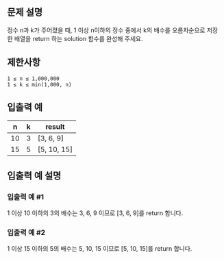 ## 문제 설명
정수 n과 k가 주어졌을 때, 1 이상 n이하의 정수 중에서 k의 배수를 오름차순으로 저장한 배열을 return 하는 solution 함수를 완성해 주세요.

## 제한사항
```
1 ≤ n ≤ 1,000,000
1 ≤ k ≤ min(1,000, n)
```

## 입출력 예

|n|k|result|
|---|---|---|
|10	|3	|[3, 6, 9]|
|15	|5	|[5, 10, 15]|

## 입출력 예 설명
### 입출력 예 #1
1 이상 10 이하의 3의 배수는 3, 6, 9 이므로 [3, 6, 9]를 return 합니다.

### 입출력 예 #2
1 이상 15 이하의 5의 배수는 5, 10, 15 이므로 [5, 10, 15]를 return 합니다.
